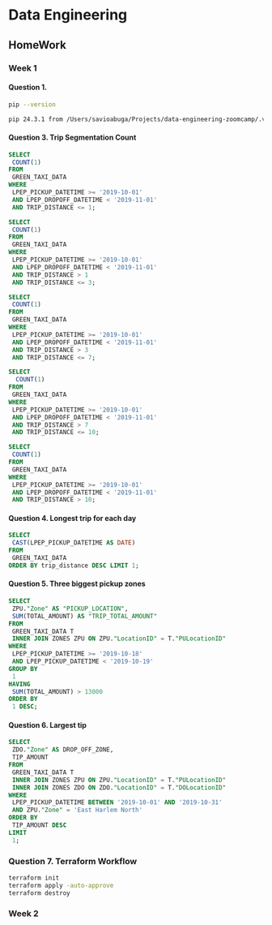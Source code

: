
# Data Engineering

## HomeWork

### Week 1

#### Question 1.

```bash
pip --version
```
```bash
pip 24.3.1 from /Users/savioabuga/Projects/data-engineering-zoomcamp/.venv/lib/python3.12/site-packages/pip (python 3.12)
```

#### Question 3. Trip Segmentation Count

```sql
SELECT
 COUNT(1)
FROM
 GREEN_TAXI_DATA
WHERE
 LPEP_PICKUP_DATETIME >= '2019-10-01'
 AND LPEP_DROPOFF_DATETIME < '2019-11-01'
 AND TRIP_DISTANCE <= 1;

SELECT
 COUNT(1)
FROM
 GREEN_TAXI_DATA
WHERE
 LPEP_PICKUP_DATETIME >= '2019-10-01'
 AND LPEP_DROPOFF_DATETIME < '2019-11-01'
 AND TRIP_DISTANCE > 1
 AND TRIP_DISTANCE <= 3;

SELECT
 COUNT(1)
FROM
 GREEN_TAXI_DATA
WHERE
 LPEP_PICKUP_DATETIME >= '2019-10-01'
 AND LPEP_DROPOFF_DATETIME < '2019-11-01'
 AND TRIP_DISTANCE > 3
 AND TRIP_DISTANCE <= 7;

SELECT
  COUNT(1)
FROM
 GREEN_TAXI_DATA
WHERE
 LPEP_PICKUP_DATETIME >= '2019-10-01'
 AND LPEP_DROPOFF_DATETIME < '2019-11-01'
 AND TRIP_DISTANCE > 7
 AND TRIP_DISTANCE <= 10;

SELECT
 COUNT(1)
FROM
 GREEN_TAXI_DATA
WHERE
 LPEP_PICKUP_DATETIME >= '2019-10-01'
 AND LPEP_DROPOFF_DATETIME < '2019-11-01'
 AND TRIP_DISTANCE > 10;
```

#### Question 4. Longest trip for each day

```sql
SELECT
 CAST(LPEP_PICKUP_DATETIME AS DATE)
FROM
 GREEN_TAXI_DATA
ORDER BY trip_distance DESC LIMIT 1;
```

#### Question 5. Three biggest pickup zones

```sql
SELECT
 ZPU."Zone" AS "PICKUP_LOCATION",
 SUM(TOTAL_AMOUNT) AS "TRIP_TOTAL_AMOUNT"
FROM
 GREEN_TAXI_DATA T
 INNER JOIN ZONES ZPU ON ZPU."LocationID" = T."PULocationID"
WHERE
 LPEP_PICKUP_DATETIME >= '2019-10-18'
 AND LPEP_PICKUP_DATETIME < '2019-10-19'
GROUP BY
 1
HAVING
 SUM(TOTAL_AMOUNT) > 13000
ORDER BY
 1 DESC;
```

#### Question 6. Largest tip

```sql
SELECT
 ZDO."Zone" AS DROP_OFF_ZONE,
 TIP_AMOUNT
FROM
 GREEN_TAXI_DATA T
 INNER JOIN ZONES ZPU ON ZPU."LocationID" = T."PULocationID"
 INNER JOIN ZONES ZDO ON ZDO."LocationID" = T."DOLocationID"
WHERE
 LPEP_PICKUP_DATETIME BETWEEN '2019-10-01' AND '2019-10-31'
 AND ZPU."Zone" = 'East Harlem North'
ORDER BY
 TIP_AMOUNT DESC
LIMIT
 1;
```

### Question 7. Terraform Workflow

```bash
terraform init
terraform apply -auto-approve
terraform destroy
```

### Week 2

